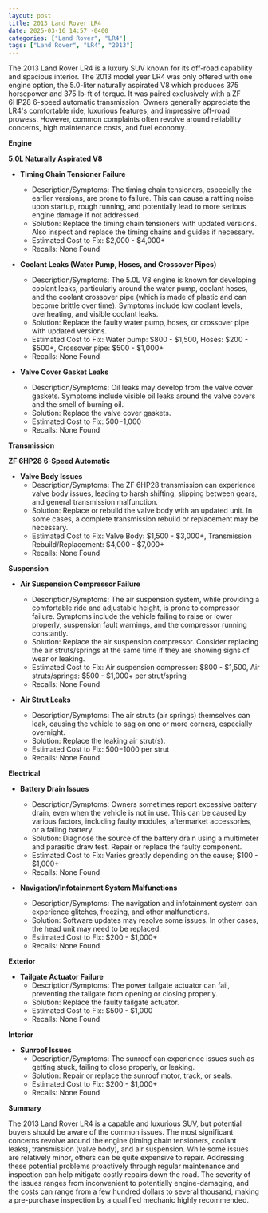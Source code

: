 ```yaml
---
layout: post
title: 2013 Land Rover LR4
date: 2025-03-16 14:57 -0400
categories: ["Land Rover", "LR4"]
tags: ["Land Rover", "LR4", "2013"]
---
```

The 2013 Land Rover LR4 is a luxury SUV known for its off-road capability and spacious interior. The 2013 model year LR4 was only offered with one engine option, the 5.0-liter naturally aspirated V8 which produces 375 horsepower and 375 lb-ft of torque. It was paired exclusively with a ZF 6HP28 6-speed automatic transmission. Owners generally appreciate the LR4's comfortable ride, luxurious features, and impressive off-road prowess. However, common complaints often revolve around reliability concerns, high maintenance costs, and fuel economy.

**Engine**

**5.0L Naturally Aspirated V8**

*   **Timing Chain Tensioner Failure**
    *   Description/Symptoms: The timing chain tensioners, especially the earlier versions, are prone to failure. This can cause a rattling noise upon startup, rough running, and potentially lead to more serious engine damage if not addressed.
    *   Solution: Replace the timing chain tensioners with updated versions. Also inspect and replace the timing chains and guides if necessary.
    *   Estimated Cost to Fix: $2,000 - $4,000+
    *   Recalls: None Found

*   **Coolant Leaks (Water Pump, Hoses, and Crossover Pipes)**
    *   Description/Symptoms: The 5.0L V8 engine is known for developing coolant leaks, particularly around the water pump, coolant hoses, and the coolant crossover pipe (which is made of plastic and can become brittle over time). Symptoms include low coolant levels, overheating, and visible coolant leaks.
    *   Solution: Replace the faulty water pump, hoses, or crossover pipe with updated versions.
    *   Estimated Cost to Fix: Water pump: $800 - $1,500, Hoses: $200 - $500+, Crossover pipe: $500 - $1,000+
    *   Recalls: None Found

*   **Valve Cover Gasket Leaks**
    *   Description/Symptoms: Oil leaks may develop from the valve cover gaskets. Symptoms include visible oil leaks around the valve covers and the smell of burning oil.
    *   Solution: Replace the valve cover gaskets.
    *   Estimated Cost to Fix: $500-$1,000
    *   Recalls: None Found

**Transmission**

**ZF 6HP28 6-Speed Automatic**

*   **Valve Body Issues**
    *   Description/Symptoms: The ZF 6HP28 transmission can experience valve body issues, leading to harsh shifting, slipping between gears, and general transmission malfunction.
    *   Solution: Replace or rebuild the valve body with an updated unit. In some cases, a complete transmission rebuild or replacement may be necessary.
    *   Estimated Cost to Fix: Valve Body: $1,500 - $3,000+, Transmission Rebuild/Replacement: $4,000 - $7,000+
    *   Recalls: None Found

**Suspension**

*   **Air Suspension Compressor Failure**
    *   Description/Symptoms: The air suspension system, while providing a comfortable ride and adjustable height, is prone to compressor failure. Symptoms include the vehicle failing to raise or lower properly, suspension fault warnings, and the compressor running constantly.
    *   Solution: Replace the air suspension compressor. Consider replacing the air struts/springs at the same time if they are showing signs of wear or leaking.
    *   Estimated Cost to Fix: Air suspension compressor: $800 - $1,500, Air struts/springs: $500 - $1,000+ per strut/spring
    *   Recalls: None Found

*   **Air Strut Leaks**
    *   Description/Symptoms: The air struts (air springs) themselves can leak, causing the vehicle to sag on one or more corners, especially overnight.
    *   Solution: Replace the leaking air strut(s).
    *   Estimated Cost to Fix: $500-$1000 per strut
    *   Recalls: None Found

**Electrical**

*   **Battery Drain Issues**
    *   Description/Symptoms: Owners sometimes report excessive battery drain, even when the vehicle is not in use. This can be caused by various factors, including faulty modules, aftermarket accessories, or a failing battery.
    *   Solution: Diagnose the source of the battery drain using a multimeter and parasitic draw test. Repair or replace the faulty component.
    *   Estimated Cost to Fix: Varies greatly depending on the cause; $100 - $1,000+
    *   Recalls: None Found

*   **Navigation/Infotainment System Malfunctions**
    *   Description/Symptoms: The navigation and infotainment system can experience glitches, freezing, and other malfunctions.
    *   Solution: Software updates may resolve some issues. In other cases, the head unit may need to be replaced.
    *   Estimated Cost to Fix: $200 - $1,000+
    *   Recalls: None Found

**Exterior**

*   **Tailgate Actuator Failure**
    *   Description/Symptoms: The power tailgate actuator can fail, preventing the tailgate from opening or closing properly.
    *   Solution: Replace the faulty tailgate actuator.
    *   Estimated Cost to Fix: $500 - $1,000
    *   Recalls: None Found

**Interior**

*   **Sunroof Issues**
    *   Description/Symptoms: The sunroof can experience issues such as getting stuck, failing to close properly, or leaking.
    *   Solution: Repair or replace the sunroof motor, track, or seals.
    *   Estimated Cost to Fix: $200 - $1,000+
    *   Recalls: None Found

**Summary**

The 2013 Land Rover LR4 is a capable and luxurious SUV, but potential buyers should be aware of the common issues. The most significant concerns revolve around the engine (timing chain tensioners, coolant leaks), transmission (valve body), and air suspension. While some issues are relatively minor, others can be quite expensive to repair. Addressing these potential problems proactively through regular maintenance and inspection can help mitigate costly repairs down the road. The severity of the issues ranges from inconvenient to potentially engine-damaging, and the costs can range from a few hundred dollars to several thousand, making a pre-purchase inspection by a qualified mechanic highly recommended.

